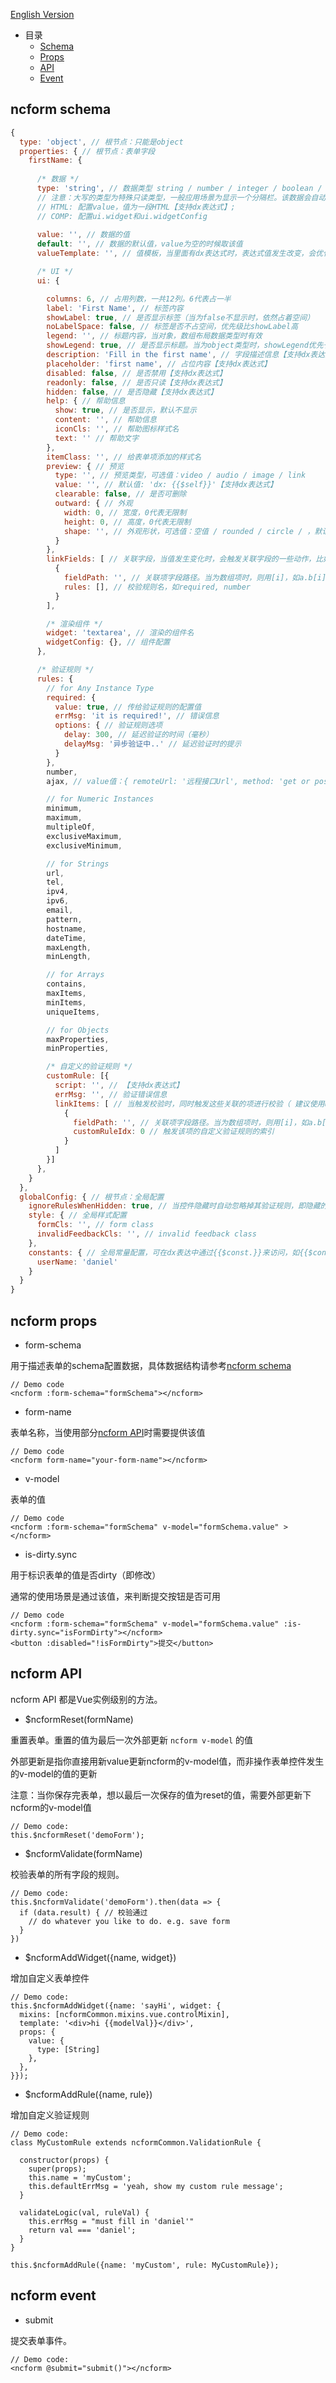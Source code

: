 [English Version](CONFIG.md)

- 目录
  - [Schema](#ncform-schema)
  - [Props](#ncform-props)
  - [API](#ncform-API)
  - [Event](#ncform-event)

## ncform schema

```js
{
  type: 'object', // 根节点：只能是object
  properties: { // 根节点：表单字段
    firstName: {
      
      /* 数据 */
      type: 'string', // 数据类型 string / number / integer / boolean / object / array / HTML / COMP 
      // 注意：大写的类型为特殊只读类型，一般应用场景为显示一个分隔栏。该数据会自动过滤掉
      // HTML: 配置value，值为一段HTML【支持dx表达式】; 
      // COMP: 配置ui.widget和ui.widgetConfig
      
      value: '', // 数据的值
      default: '', // 数据的默认值，value为空的时候取该值 
      valueTemplate: '', // 值模板，当里面有dx表达式时，表达式值发生改变，会优化取该值作为value（即会覆盖用户所填的值）

      /* UI */
      ui: {

        columns: 6, // 占用列数，一共12列。6代表占一半
        label: 'First Name', // 标签内容
        showLabel: true, // 是否显示标签（当为false不显示时，依然占着空间）
        noLabelSpace: false, // 标签是否不占空间，优先级比showLabel高
        legend: '', // 标题内容，当对象，数组布局数据类型时有效
        showLegend: true, // 是否显示标题。当为object类型时，showLegend优先于showLabel，所以需要设置showLegend为false时label才生效
        description: 'Fill in the first name', // 字段描述信息【支持dx表达式】
        placeholder: 'first name', // 占位内容【支持dx表达式】
        disabled: false, // 是否禁用【支持dx表达式】
        readonly: false, // 是否只读【支持dx表达式】
        hidden: false, // 是否隐藏【支持dx表达式】
        help: { // 帮助信息
          show: true, // 是否显示，默认不显示
          content: '', // 帮助信息
          iconCls: '', // 帮助图标样式名
          text: '' // 帮助文字
        },
        itemClass: '', // 给表单项添加的样式名
        preview: { // 预览
          type: '', // 预览类型，可选值：video / audio / image / link
          value: '', // 默认值: 'dx: {{$self}}'【支持dx表达式】
          clearable: false, // 是否可删除
          outward: { // 外观
            width: 0, // 宽度，0代表无限制
            height: 0, // 高度，0代表无限制
            shape: '', // 外观形状，可选值：空值 / rounded / circle / ，默认值为空
          }
        },
        linkFields: [ // 关联字段，当值发生变化时，会触发关联字段的一些动作，比如校验
          {
            fieldPath: '', // 关联项字段路径。当为数组项时，则用[i]，如a.b[i].c
            rules: [], // 校验规则名，如required, number
          }
        ],

        /* 渲染组件 */
        widget: 'textarea', // 渲染的组件名
        widgetConfig: {}, // 组件配置
      },

      /* 验证规则 */
      rules: {
        // for Any Instance Type
        required: {
          value: true, // 传给验证规则的配置值
          errMsg: 'it is required!', // 错误信息
          options: { // 验证规则选项
            delay: 300, // 延迟验证的时间（毫秒）
            delayMsg: '异步验证中..' // 延迟验证时的提示
          }
        },
        number,
        ajax, // value值：{ remoteUrl: '远程接口Url', method: 'get or post', paramName: '请求参数名，值为控件的值', otherParams: {} }

        // for Numeric Instances 
        minimum,
        maximum,
        multipleOf,
        exclusiveMaximum,
        exclusiveMinimum,

        // for Strings
        url,
        tel,
        ipv4,
        ipv6,        
        email,
        pattern,
        hostname,
        dateTime,
        maxLength,
        minLength,

        // for Arrays
        contains,
        maxItems,
        minItems,
        uniqueItems,

        // for Objects
        maxProperties,
        minProperties,

        /* 自定义的验证规则 */
        customRule: [{
          script: '', // 【支持dx表达式】
          errMsg: '', // 验证错误信息
          linkItems: [ // 当触发校验时，同时触发这些关联的项进行校验（ 建议使用ui.linkFields来替代这里的功能 ）
            {
              fieldPath: '', // 关联项字段路径。当为数组项时，则用[i]，如a.b[i].c
              customRuleIdx: 0 // 触发该项的自定义验证规则的索引
            }
          ]
        }]
      },
    }
  },
  globalConfig: { // 根节点：全局配置
    ignoreRulesWhenHidden: true, // 当控件隐藏时自动忽略掉其验证规则，即隐藏的控件验证规则不生效。默认为true
    style: { // 全局样式配置
      formCls: '', // form class
      invalidFeedbackCls: '', // invalid feedback class 
    },
    constants: { // 全局常量配置，可在dx表达中通过{{$const.}}来访问，如{{$const.userName}}
      userName: 'daniel'
    }
  }
}

```

## ncform props

- form-schema

用于描述表单的schema配置数据，具体数据结构请参考[ncform schema](#ncform-schema)

```
// Demo code
<ncform :form-schema="formSchema"></ncform>
```

- form-name

表单名称，当使用部分[ncform API](#ncform-api)时需要提供该值

```
// Demo code
<ncform form-name="your-form-name"></ncform>
```

- v-model

表单的值

```
// Demo code
<ncform :form-schema="formSchema" v-model="formSchema.value" ></ncform>
```

- is-dirty.sync

用于标识表单的值是否dirty（即修改）

通常的使用场景是通过该值，来判断提交按钮是否可用

```
// Demo code
<ncform :form-schema="formSchema" v-model="formSchema.value" :is-dirty.sync="isFormDirty"></ncform>
<button :disabled="!isFormDirty">提交</button>
```

## ncform API

ncform API 都是Vue实例级别的方法。

- $ncformReset(formName)

重置表单。重置的值为最后一次外部更新 `ncform v-model` 的值

外部更新是指你直接用新value更新ncform的v-model值，而非操作表单控件发生的v-model的值的更新

注意：当你保存完表单，想以最后一次保存的值为reset的值，需要外部更新下ncform的v-model值

```
// Demo code:
this.$ncformReset('demoForm');
```

- $ncformValidate(formName)

校验表单的所有字段的规则。

```
// Demo code:
this.$ncformValidate('demoForm').then(data => {
  if (data.result) { // 校验通过
    // do whatever you like to do. e.g. save form
  }
})
```

- $ncformAddWidget({name, widget})

增加自定义表单控件

```
// Demo code:
this.$ncformAddWidget({name: 'sayHi', widget: {
  mixins: [ncformCommon.mixins.vue.controlMixin],
  template: '<div>hi {{modelVal}}</div>',
  props: {
    value: {
      type: [String]
    },
  },
}});
```

- $ncformAddRule({name, rule})

增加自定义验证规则

```
// Demo code:
class MyCustomRule extends ncformCommon.ValidationRule {

  constructor(props) {
    super(props);
    this.name = 'myCustom';
    this.defaultErrMsg = 'yeah, show my custom rule message';
  }

  validateLogic(val, ruleVal) {
    this.errMsg = "must fill in 'daniel'"
    return val === 'daniel';
  }
}

this.$ncformAddRule({name: 'myCustom', rule: MyCustomRule});
```

## ncform event

- submit

提交表单事件。

```
// Demo code:
<ncform @submit="submit()"></ncform>
```
